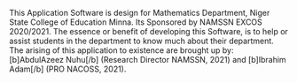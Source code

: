 This Application Software is design for Mathematics Department, Niger State College of Education Minna. Its Sponsored by NAMSSN EXCOS 2020/2021.
The essence or benefit of developing this Software, is to help or assist students in the department to know much about their department.
The arising of this application to existence are brought up by: [b]AbdulAzeez Nuhu[/b] (Research Director NAMSSN, 2021) and [b]Ibrahim Adam[/b] (PRO NACOSS, 2021).
			